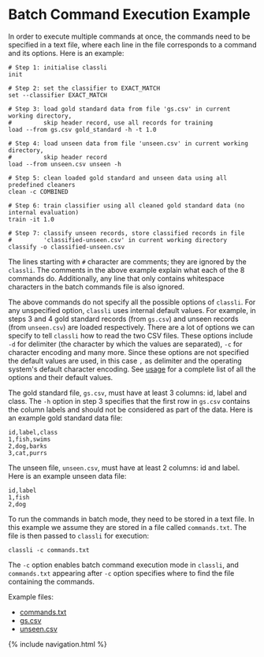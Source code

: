 # Batch Command Execution Example

In order to execute multiple commands at once, the commands need to be specified in a text file, where each line in the file corresponds to a command and its options.
Here is an example:

    # Step 1: initialise classli
    init

    # Step 2: set the classifier to EXACT_MATCH
    set --classifier EXACT_MATCH

    # Step 3: load gold standard data from file 'gs.csv' in current working directory,
    #         skip header record, use all records for training
    load --from gs.csv gold_standard -h -t 1.0

    # Step 4: load unseen data from file 'unseen.csv' in current working directory,
    #         skip header record
    load --from unseen.csv unseen -h

    # Step 5: clean loaded gold standard and unseen data using all predefined cleaners
    clean -c COMBINED

    # Step 6: train classifier using all cleaned gold standard data (no internal evaluation)
    train -it 1.0

    # Step 7: classify unseen records, store classified records in file
    #         'classified-unseen.csv' in current working directory
    classify -o classified-unseen.csv
    
The lines starting with `#` character are comments; they are ignored by the `classli`. The comments in the above example explain what each of the 8 commands do.
Additionally, any line that only contains whitespace characters in the batch commands file is also ignored.

The above commands do not specify all the possible options of `classli`. 
For any unspecified option, `classli` uses internal default values.
For example, in steps 3 and 4 gold standard records (from `gs.csv`) and unseen records (from `unseen.csv`) are loaded respectively. 
There are a lot of options we can specify to tell `classli` how to read the two CSV files. These options include `-d` for delimiter (the character by which the values are separated), `-c` for character encoding and many more.
Since these options are not specified the default values are used, in this case `,` as delimiter and the operating system's default character encoding. See [usage](usage.html) for a complete list of all the options and their default values.

The gold standard file, `gs.csv`, must have at least 3 columns: id, label and class. The `-h` option in step 3 specifies that the first row in `gs.csv` contains the column labels and should not be considered as part of the data. Here is an example gold standard data file:

    id,label,class
    1,fish,swims
    2,dog,barks
    3,cat,purrs

The unseen file, `unseen.csv`, must have at least 2 columns: id and label. Here is an example unseen data file:

    id,label
    1,fish
    2,dog


To run the commands in batch mode, they need to be stored in a text file. In this example we assume they are stored in a file called `commands.txt`.
The file is then passed to `classli` for execution:

    classli -c commands.txt

The `-c` option enables batch command execution mode in `classli`, and `commands.txt` appearing after `-c` option specifies where to find the file containing the commands.

Example files:

* [commands.txt](batch/commands.txt)
* [gs.csv](batch/gs.csv)
* [unseen.csv](batch/unseen.csv)

{% include navigation.html %}
